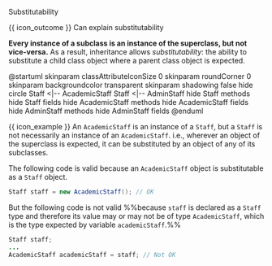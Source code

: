<span id="title">Substitutability</span>

<span id="prereqs"><panel src="../../../oop/inheritance/what/unit-inElsewhere-asFlat.md" boilerplate header="%%{{ icon_prereq }} Paradigms → Object Oriented Programming → Inheritance → What%%" popup-url="{{ baseUrl }}/oop/inheritance/what" /></span>

<span id="outcomes">{{ icon_outcome }} Can explain substitutability</span>

<div id="body">

**Every instance of a subclass is an instance of the superclass, but not vice-versa.** As a result, inheritance allows _substitutability_: the ability to substitute a child class object where a parent class object is expected.

<box>

<puml>
@startuml
skinparam classAttributeIconSize 0
skinparam roundCorner 0
skinparam backgroundcolor transparent
skinparam shadowing false
hide circle
Staff <|-- AcademicStaff
Staff <|-- AdminStaff
hide Staff methods
hide Staff fields
hide AcademicStaff methods
hide AcademicStaff fields
hide AdminStaff methods
hide AdminStaff fields
@enduml
</puml>

{{ icon_example }} An `AcademicStaff` is an instance of a `Staff`, but a `Staff` is not necessarily an instance of an `AcademicStaff`. i.e., wherever an object of the superclass is expected, it can be substituted by an object of any of its subclasses.

The following code is valid because an `AcademicStaff` object is substitutable as a `Staff` object.

```java
Staff staff = new AcademicStaff(); // OK
```

But the following code is not valid %%because `staff` is declared as a `Staff` type and therefore its value may or may not be of  type `AcademicStaff`, which is the type expected by variable `academicStaff`.%%

```java
Staff staff;
...
AcademicStaff academicStaff = staff; // Not OK
```
</box>

</div>

<div id="extras">
</div>
